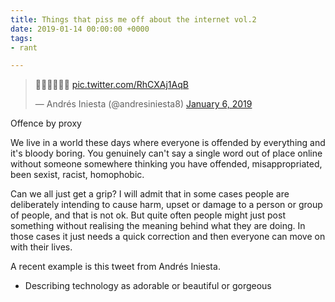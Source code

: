 ```yaml
---
title: Things that piss me off about the internet vol.2
date: 2019-01-14 00:00:00 +0000
tags:
- rant

---
```

<blockquote class="twitter-tweet" data-lang="en">
    <p lang="und" dir="ltr">👑👑👑💫💫💫 <a href="https://t.co/RhCXAj1AqB">pic.twitter.com/RhCXAj1AqB</a></p>
    &mdash; Andrés Iniesta (@andresiniesta8) <a href="https://twitter.com/andresiniesta8/status/1081989025710436357">January 6, 2019</a>
</blockquote>
<script async src="https://platform.twitter.com/widgets.js" charset="utf-8"></script>
Offence by proxy

We live in a world these days where everyone is offended by everything and it's bloody boring. You genuinely can't say a single word out of place online without someone somewhere thinking you have offended, misappropriated, been sexist, racist, homophobic.

Can we all just get a grip? I will admit that in some cases people are deliberately intending to cause harm, upset or damage to a person or group of people, and that is not ok. But quite often people might just post something without realising the meaning behind what they are doing. In those cases it just needs a quick correction and then everyone can move on with their lives.

A recent example is this tweet from Andrés Iniesta.

* Describing technology as adorable or beautiful or gorgeous